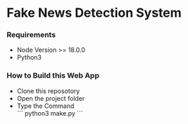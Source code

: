 # Fake News Detection System

### Requirements
<ul>
    <li> Node Version >= 18.0.0
    <li> Python3 
</ul>

### How to Build this Web App
<ul>
    <li> Clone this reposotory
    <li> Open the project folder
    <li> Type the Command 
    <br>
    ```
            python3 make.py
    ```
    
</ul>

